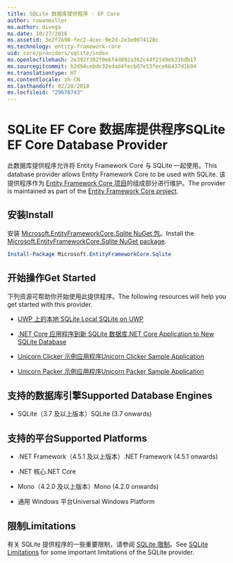 ```yaml
---
title: SQLite 数据库提供程序 - EF Core
author: rowanmiller
ms.author: divega
ms.date: 10/27/2016
ms.assetid: 3e2f7698-fec2-4cec-9e2d-2e3e0074120c
ms.technology: entity-framework-core
uid: core/providers/sqlite/index
ms.openlocfilehash: 2e392f382f0e6f4d092a362c44f2149eb336db17
ms.sourcegitcommit: b2d94cebdc32edad4fecb07e53fece66437d1b04
ms.translationtype: HT
ms.contentlocale: zh-CN
ms.lasthandoff: 02/28/2018
ms.locfileid: "29678743"
---
```

# <a name="sqlite-ef-core-database-provider"></a><span data-ttu-id="a19ab-102">SQLite EF Core 数据库提供程序</span><span class="sxs-lookup"><span data-stu-id="a19ab-102">SQLite EF Core Database Provider</span></span>

<span data-ttu-id="a19ab-103">此数据库提供程序允许将 Entity Framework Core 与 SQLite 一起使用。</span><span class="sxs-lookup"><span data-stu-id="a19ab-103">This database provider allows Entity Framework Core to be used with SQLite.</span></span> <span data-ttu-id="a19ab-104">该提供程序作为 [Entity Framework Core 项目](https://github.com/aspnet/EntityFrameworkCore)的组成部分进行维护。</span><span class="sxs-lookup"><span data-stu-id="a19ab-104">The provider is maintained as part of the [Entity Framework Core project](https://github.com/aspnet/EntityFrameworkCore).</span></span>

## <a name="install"></a><span data-ttu-id="a19ab-105">安装</span><span class="sxs-lookup"><span data-stu-id="a19ab-105">Install</span></span>

<span data-ttu-id="a19ab-106">安装 [Microsoft.EntityFrameworkCore.Sqlite NuGet 包](https://www.nuget.org/packages/Microsoft.EntityFrameworkCore.Sqlite/)。</span><span class="sxs-lookup"><span data-stu-id="a19ab-106">Install the [Microsoft.EntityFrameworkCore.Sqlite NuGet package](https://www.nuget.org/packages/Microsoft.EntityFrameworkCore.Sqlite/).</span></span>

``` powershell
Install-Package Microsoft.EntityFrameworkCore.Sqlite
```

## <a name="get-started"></a><span data-ttu-id="a19ab-107">开始操作</span><span class="sxs-lookup"><span data-stu-id="a19ab-107">Get Started</span></span>

<span data-ttu-id="a19ab-108">下列资源可帮助你开始使用此提供程序。</span><span class="sxs-lookup"><span data-stu-id="a19ab-108">The following resources will help you get started with this provider.</span></span>
* [<span data-ttu-id="a19ab-109">UWP 上的本地 SQLite </span><span class="sxs-lookup"><span data-stu-id="a19ab-109">Local SQLite on UWP</span></span>](../../get-started/uwp/getting-started.md)

* [<span data-ttu-id="a19ab-110">.NET Core 应用程序到新 SQLite 数据库</span><span class="sxs-lookup"><span data-stu-id="a19ab-110">.NET Core Application to New SQLite Database</span></span>](../../get-started/netcore/new-db-sqlite.md)

* [<span data-ttu-id="a19ab-111">Unicorn Clicker 示例应用程序</span><span class="sxs-lookup"><span data-stu-id="a19ab-111">Unicorn Clicker Sample Application</span></span>](https://github.com/rowanmiller/UnicornStore/tree/master/UnicornClicker/UWP)

* [<span data-ttu-id="a19ab-112">Unicorn Packer 示例应用程序</span><span class="sxs-lookup"><span data-stu-id="a19ab-112">Unicorn Packer Sample Application</span></span>](https://github.com/rowanmiller/UnicornStore/tree/master/UnicornPacker)

## <a name="supported-database-engines"></a><span data-ttu-id="a19ab-113">支持的数据库引擎</span><span class="sxs-lookup"><span data-stu-id="a19ab-113">Supported Database Engines</span></span>

* <span data-ttu-id="a19ab-114">SQLite（3.7 及以上版本）</span><span class="sxs-lookup"><span data-stu-id="a19ab-114">SQLite (3.7 onwards)</span></span>

## <a name="supported-platforms"></a><span data-ttu-id="a19ab-115">支持的平台</span><span class="sxs-lookup"><span data-stu-id="a19ab-115">Supported Platforms</span></span>

* <span data-ttu-id="a19ab-116">.NET Framework（4.5.1 及以上版本）</span><span class="sxs-lookup"><span data-stu-id="a19ab-116">.NET Framework (4.5.1 onwards)</span></span>

* <span data-ttu-id="a19ab-117">.NET 核心</span><span class="sxs-lookup"><span data-stu-id="a19ab-117">.NET Core</span></span>

* <span data-ttu-id="a19ab-118">Mono（4.2.0 及以上版本）</span><span class="sxs-lookup"><span data-stu-id="a19ab-118">Mono (4.2.0 onwards)</span></span>

* <span data-ttu-id="a19ab-119">通用 Windows 平台</span><span class="sxs-lookup"><span data-stu-id="a19ab-119">Universal Windows Platform</span></span>

## <a name="limitations"></a><span data-ttu-id="a19ab-120">限制</span><span class="sxs-lookup"><span data-stu-id="a19ab-120">Limitations</span></span>

<span data-ttu-id="a19ab-121">有关 SQLite 提供程序的一些重要限制，请参阅 [SQLite 限制](limitations.md)。</span><span class="sxs-lookup"><span data-stu-id="a19ab-121">See [SQLite Limitations](limitations.md) for some important limitations of the SQLite provider.</span></span>
